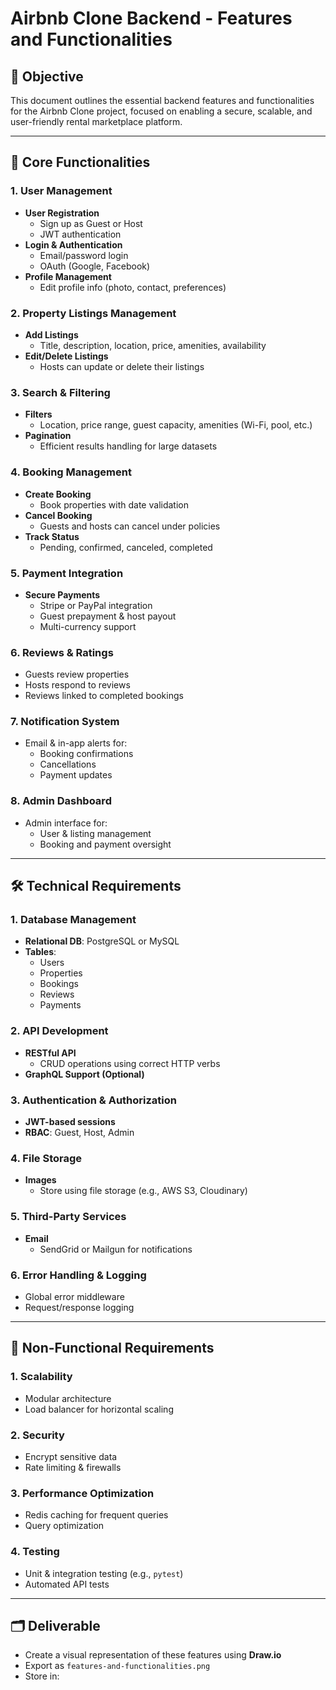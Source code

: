 # Airbnb Clone Backend - Features and Functionalities

## 🎯 Objective
This document outlines the essential backend features and functionalities for the Airbnb Clone project, focused on enabling a secure, scalable, and user-friendly rental marketplace platform.

---

## 🔑 Core Functionalities

### 1. User Management
- **User Registration**
  - Sign up as Guest or Host
  - JWT authentication
- **Login & Authentication**
  - Email/password login
  - OAuth (Google, Facebook)
- **Profile Management**
  - Edit profile info (photo, contact, preferences)

### 2. Property Listings Management
- **Add Listings**
  - Title, description, location, price, amenities, availability
- **Edit/Delete Listings**
  - Hosts can update or delete their listings

### 3. Search & Filtering
- **Filters**
  - Location, price range, guest capacity, amenities (Wi-Fi, pool, etc.)
- **Pagination**
  - Efficient results handling for large datasets

### 4. Booking Management
- **Create Booking**
  - Book properties with date validation
- **Cancel Booking**
  - Guests and hosts can cancel under policies
- **Track Status**
  - Pending, confirmed, canceled, completed

### 5. Payment Integration
- **Secure Payments**
  - Stripe or PayPal integration
  - Guest prepayment & host payout
  - Multi-currency support

### 6. Reviews & Ratings
- Guests review properties
- Hosts respond to reviews
- Reviews linked to completed bookings

### 7. Notification System
- Email & in-app alerts for:
  - Booking confirmations
  - Cancellations
  - Payment updates

### 8. Admin Dashboard
- Admin interface for:
  - User & listing management
  - Booking and payment oversight

---

## 🛠️ Technical Requirements

### 1. Database Management
- **Relational DB**: PostgreSQL or MySQL
- **Tables**:
  - Users
  - Properties
  - Bookings
  - Reviews
  - Payments

### 2. API Development
- **RESTful API**
  - CRUD operations using correct HTTP verbs
- **GraphQL Support (Optional)**

### 3. Authentication & Authorization
- **JWT-based sessions**
- **RBAC**: Guest, Host, Admin

### 4. File Storage
- **Images**
  - Store using file storage (e.g., AWS S3, Cloudinary)

### 5. Third-Party Services
- **Email**
  - SendGrid or Mailgun for notifications

### 6. Error Handling & Logging
- Global error middleware
- Request/response logging

---

## 🚀 Non-Functional Requirements

### 1. Scalability
- Modular architecture
- Load balancer for horizontal scaling

### 2. Security
- Encrypt sensitive data
- Rate limiting & firewalls

### 3. Performance Optimization
- Redis caching for frequent queries
- Query optimization

### 4. Testing
- Unit & integration testing (e.g., `pytest`)
- Automated API tests

---

## 🗂️ Deliverable
- Create a visual representation of these features using **Draw.io**
- Export as `features-and-functionalities.png`
- Store in:

